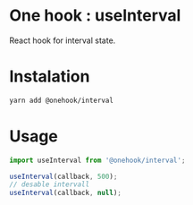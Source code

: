 # One hook : useInterval

React hook for interval state.

# Instalation

```bash
yarn add @onehook/interval
```

# Usage

```ts
import useInterval from '@onehook/interval';

useInterval(callback, 500);
// desable intervall
useInterval(callback, null);
```
